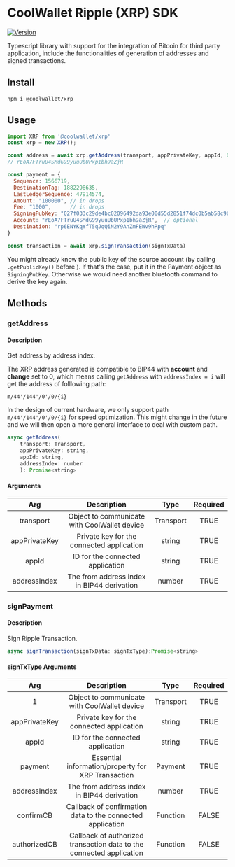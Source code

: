 # CoolWallet Ripple (XRP) SDK
[![Version](https://img.shields.io/npm/v/@coolwallet/xrp)](https://www.npmjs.com/package/@coolwallet/xrp)

Typescript library with support for the integration of Bitcoin for third party application, include the functionalities of generation of addresses and signed transactions.

## Install

```shell
npm i @coolwallet/xrp
```

## Usage

```javascript
import XRP from '@coolwallet/xrp'
const xrp = new XRP();

const address = await xrp.getAddress(transport, appPrivateKey, appId, 0);
// rEoA7FTruU4SMdG99yuuUbUPxp1bh9aZjR

const payment = {
  Sequence: 1566719,
  DestinationTag: 1882298635,
  LastLedgerSequence: 47914574,
  Amount: "100000", // in drops
  Fee: "1000",      // in drops
  SigningPubKey: "027f033c29de4bc02096492da93e00d55d2851f74dc0b5ab58c9b83b3e8067b4af",  // optional
  Account: "rEoA7FTruU4SMdG99yuuUbUPxp1bh9aZjR",  // optional
  Destination: "rp6ENYKqYfT5qJqQiN2Y9AnZmFEWv9hRpq"
}

const transaction = await xrp.signTransaction(signTxData)
```

You might already know the public key of the source account (by calling `.getPublicKey()` before ). if that's the case, put it in the Payment object as `SigningPubKey`. Otherwise we would need another bluetooth command to derive the key again.

## Methods

### getAddress

#### Description

Get address by address index.

The XRP address generated is compatible to BIP44 with **account** and **change** set to 0, which means calling `getAddress` with `addressIndex = i` will get the address of folllowing path:

```none
m/44'/144'/0'/0/{i}
```

In the design of current hardware, we only support path `m/44'/144'/0'/0/{i}` for speed optimization. This might change in the future and we will then open a more general interface to deal with custom path.

```javascript
async getAddress(
    transport: Transport, 
    appPrivateKey: string, 
    appId: string, 
    addressIndex: number
    ): Promise<string> 
```

#### Arguments

|      Arg      |                  Description                 |    Type   | Required |
|:-------------:|:--------------------------------------------:|:---------:|:--------:|
|   transport   | Object to communicate with CoolWallet device | Transport |   TRUE   |
| appPrivateKey |   Private key for the connected application  |   string  |   TRUE   |
|     appId     |       ID for the connected application       |   string  |   TRUE   |
|  addressIndex |  The from address index in BIP44 derivation  |   number  |   TRUE   |

### signPayment

#### Description

Sign Ripple Transaction.

```javascript
async signTransaction(signTxData: signTxType):Promise<string>
```

#### signTxType Arguments

|      Arg      |                              Description                             |    Type   | Required |
|:-------------:|:--------------------------------------------------------------------:|:---------:|:--------:|
|       1       |             Object to communicate with CoolWallet device             | Transport |   TRUE   |
| appPrivateKey |               Private key for the connected application              |   string  |   TRUE   |
|     appId     |                   ID for the connected application                   |   string  |   TRUE   |
|    payment    |          Essential information/property for XRP Transaction          |  Payment  |   TRUE   |
|  addressIndex |              The from address index in BIP44 derivation              |   number  |   TRUE   |
|   confirmCB   |      Callback of confirmation data to the connected application      |  Function |   FALSE  |
|  authorizedCB | Callback of authorized transaction data to the connected application |  Function |   FALSE  |


